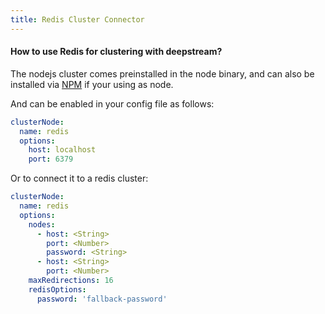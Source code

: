 ```yaml
---
title: Redis Cluster Connector
---
```


#### How to use Redis for clustering with deepstream?

The nodejs cluster comes preinstalled in the node binary, and can also be installed via [NPM](https://www.npmjs.com/package/@deepstream/clusternode-redis) if your using as node.

And can be enabled in your config file as follows:

```yaml
clusterNode:
  name: redis
  options:
    host: localhost
    port: 6379
```

Or to connect it to a redis cluster:

```yaml
clusterNode:
  name: redis
  options:
    nodes:
      - host: <String>
        port: <Number>
        password: <String>
      - host: <String>
        port: <Number>
    maxRedirections: 16
    redisOptions:
      password: 'fallback-password'
```
